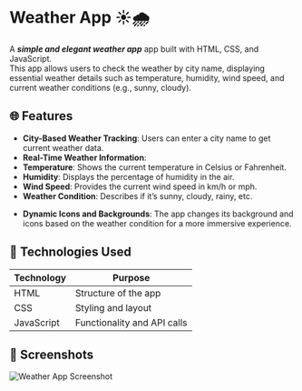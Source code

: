 # Weather App ☀️🌧️
A ***simple and elegant weather app***  app built with HTML, CSS, and JavaScript.  
This app allows users to check the weather by city name, displaying essential weather details such as temperature, humidity, wind speed, and current weather conditions (e.g., sunny, cloudy).

## 🌐 Features
- **City-Based Weather Tracking**: Users can enter a city name to get current weather data.
- **Real-Time Weather Information**:
- **Temperature**: Shows the current temperature in Celsius or Fahrenheit.
- **Humidity**: Displays the percentage of humidity in the air.
- **Wind Speed**: Provides the current wind speed in km/h or mph.
- **Weather Condition**: Describes if it’s sunny, cloudy, rainy, etc.
+ **Dynamic Icons and Backgrounds**: The app changes its background and icons based on the weather condition for a more immersive experience.

## 🔧 Technologies Used
| Technology | Purpose                   |
|------------|---------------------------|
| HTML       | Structure of the app      |
| CSS        | Styling and layout        |
| JavaScript | Functionality and API calls |

## 📸 Screenshots
![Weather App Screenshot](screenshot.png)
